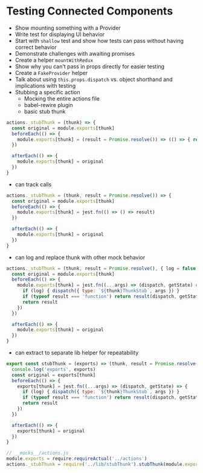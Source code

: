 # Testing Connected Components

- Show mounting something with a Provider
- Write test for displaying UI behavior
- Start with `shallow` test and show how tests can pass without having correct behavior
- Demonstrate challenges with awaiting promises
- Create a helper `mountWithRedux`
- Show why you can't pass in props directly for easier testing
- Create a `FakeProvider` helper
- Talk about using `this.props.dispatch` vs. object shorthand and implications with testing
- Stubbing a specific action
  - Mocking the entire actions file
  - babel-rewire plugin
  - basic stub thunk
  
```js
actions._stubThunk = (thunk) => {
  const original = module.exports[thunk]
  beforeEach(() => {
    module.exports[thunk] = (result = Promise.resolve()) => (() => { return result })
  })

  afterEach(() => {
    module.exports[thunk] = original
  })
}
```

  - can track calls
  
```js
actions._stubThunk = (thunk, result = Promise.resolve()) => {
  const original = module.exports[thunk]
  beforeEach(() => {
    module.exports[thunk] = jest.fn(() => () => result)
  })

  afterEach(() => {
    module.exports[thunk] = original
  })
}
```

  - can log and replace thunk with other mock behavior

```js
actions._stubThunk = (thunk, result = Promise.resolve(), { log = false } = {}) => {
  const original = module.exports[thunk]
  beforeEach(() => {
    module.exports[thunk] = jest.fn((...args) => (dispatch, getState) => {
      if (log) { dispatch({ type: `${thunk}ThunkStub`, args }) }
      if (typeof result === 'function') return result(dispatch, getState)
      return result
    })
  })

  afterEach(() => {
    module.exports[thunk] = original
  })
}
```

  - can extract to separate lib helper for repeatability

```js
export const stubThunk = (exports) => (thunk, result = Promise.resolve(), { log = false } = {}) => {
  console.log('exports', exports)
  const original = exports[thunk]
  beforeEach(() => {
    exports[thunk] = jest.fn((...args) => (dispatch, getState) => {
      if (log) { dispatch({ type: `${thunk}ThunkStub`, args }) }
      if (typeof result === 'function') return result(dispatch, getState)
      return result
    })
  })

  afterEach(() => {
    exports[thunk] = original
  })
}

// __mocks__/actions.js
module.exports = require.requireActual('../actions')
actions._stubThunk = require('../lib/stubThunk').stubThunk(module.exports)
```
